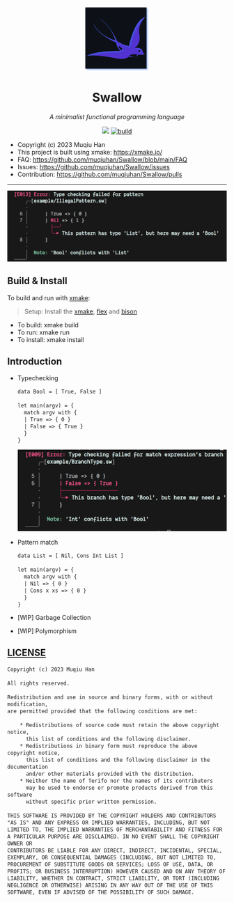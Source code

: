 <div align="center">

<img src="./resources/logo.png" height="150px">

# Swallow

*A minimalist functional programming language*

![](https://img.shields.io/badge/C++20-123456)
[![build](https://github.com/X-FRI/swallow/actions/workflows/build.yaml/badge.svg)](https://github.com/X-FRI/swallow/actions/workflows/build.yaml)

</div>

- Copyright (c) 2023 Muqiu Han
- This project is built using xmake: https://xmake.io/
- FAQ: https://github.com/muqiuhan/Swallow/blob/main/FAQ
- Issues: https://github.com/muqiuhan/Swallow/issues
- Contribution: https://github.com/muqiuhan/Swallow/pulls

---

![](./resources/IllegalPattern.png)

## Build & Install

To build and run with [xmake](xmake.io):
> Setup: Install the [xmake](xmake.io), [flex]() and [bison]()
  
- To build:   xmake build
- To run:     xmake run
- To install: xmake install

## Introduction
- Typechecking
  ```
  data Bool = [ True, False ]

  let main(argv) = {
    match argv with {
    | True => { 0 }
    | False => { True }
    }
  }
  ```
  ![./resources/BranchTypeChecking.png](./resources/BranchTypeChecking.png)

- Pattern match
  ```
  data List = [ Nil, Cons Int List ]

  let main(argv) = {
    match argv with {
    | Nil => { 0 }
    | Cons x xs => { 0 }
    }
  }
  ```

- [WIP] Garbage Collection
- [WIP] Polymorphism

## [LICENSE](./LICENSE)
```
Copyright (c) 2023 Muqiu Han

All rights reserved.

Redistribution and use in source and binary forms, with or without modification,
are permitted provided that the following conditions are met:

    * Redistributions of source code must retain the above copyright notice,
      this list of conditions and the following disclaimer.
    * Redistributions in binary form must reproduce the above copyright notice,
      this list of conditions and the following disclaimer in the documentation
      and/or other materials provided with the distribution.
    * Neither the name of Terifo nor the names of its contributors
      may be used to endorse or promote products derived from this software
      without specific prior written permission.

THIS SOFTWARE IS PROVIDED BY THE COPYRIGHT HOLDERS AND CONTRIBUTORS
"AS IS" AND ANY EXPRESS OR IMPLIED WARRANTIES, INCLUDING, BUT NOT
LIMITED TO, THE IMPLIED WARRANTIES OF MERCHANTABILITY AND FITNESS FOR
A PARTICULAR PURPOSE ARE DISCLAIMED. IN NO EVENT SHALL THE COPYRIGHT OWNER OR
CONTRIBUTORS BE LIABLE FOR ANY DIRECT, INDIRECT, INCIDENTAL, SPECIAL,
EXEMPLARY, OR CONSEQUENTIAL DAMAGES (INCLUDING, BUT NOT LIMITED TO,
PROCUREMENT OF SUBSTITUTE GOODS OR SERVICES; LOSS OF USE, DATA, OR
PROFITS; OR BUSINESS INTERRUPTION) HOWEVER CAUSED AND ON ANY THEORY OF
LIABILITY, WHETHER IN CONTRACT, STRICT LIABILITY, OR TORT (INCLUDING
NEGLIGENCE OR OTHERWISE) ARISING IN ANY WAY OUT OF THE USE OF THIS
SOFTWARE, EVEN IF ADVISED OF THE POSSIBILITY OF SUCH DAMAGE.
```